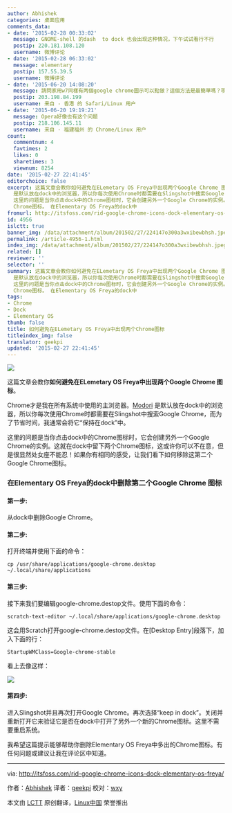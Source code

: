 ```yaml
---
author: Abhishek
categories: 桌面应用
comments_data:
- date: '2015-02-28 00:33:02'
  message: GNOME-shell 的dash  to dock 也会出现这种情况，下午试试看行不行
  postip: 220.181.108.120
  username: 微博评论
- date: '2015-02-28 06:33:02'
  message: elementary
  postip: 157.55.39.5
  username: 微博评论
- date: '2015-06-20 14:08:20'
  message: 請問家用w7同樣有两個google chrome圖示可以點做？這個方法是最簡單嗎？現在好傍惶，請你幫幫我好嗎？電腦新手，謝謝大哥！
  postip: 203.198.84.199
  username: 来自 - 香港 的 Safari/Linux 用户
- date: '2015-06-20 19:19:21'
  message: Opera好像也有这个问题
  postip: 218.106.145.11
  username: 来自 - 福建福州 的 Chrome/Linux 用户
count:
  commentnum: 4
  favtimes: 2
  likes: 0
  sharetimes: 3
  viewnum: 8254
date: '2015-02-27 22:41:45'
editorchoice: false
excerpt: 这篇文章会教你如何避免在ELemetary OS Freya中出现两个Google Chrome 图标。 Chrome才是我在所有系统中使用的主浏览器。Modori
  是默认放在dock中的浏览器，所以你每次使用Chrome时都需要在Slingshot中搜索Google Chrome，而为了节省时间，我通常会将它保持在dock中。
  这里的问题是当你点击dock中的Chrome图标时，它会创建另外一个Google Chrome的实例。这就在dock中留下两个Chrome图标，这或许你可以不在意，但是很显然处女座不能忍！如果你有相同的感受，让我们看下如何移除这第二个Google
  Chrome图标。 在Elementary OS Freya的dock中
fromurl: http://itsfoss.com/rid-google-chrome-icons-dock-elementary-os-freya/
id: 4956
islctt: true
banner_img: /data/attachment/album/201502/27/224147o300a3wxibewbhsh.jpeg
permalink: /article-4956-1.html
index_img: /data/attachment/album/201502/27/224147o300a3wxibewbhsh.jpeg.thumb.jpg
related: []
reviewer: ''
selector: ''
summary: 这篇文章会教你如何避免在ELemetary OS Freya中出现两个Google Chrome 图标。 Chrome才是我在所有系统中使用的主浏览器。Modori
  是默认放在dock中的浏览器，所以你每次使用Chrome时都需要在Slingshot中搜索Google Chrome，而为了节省时间，我通常会将它保持在dock中。
  这里的问题是当你点击dock中的Chrome图标时，它会创建另外一个Google Chrome的实例。这就在dock中留下两个Chrome图标，这或许你可以不在意，但是很显然处女座不能忍！如果你有相同的感受，让我们看下如何移除这第二个Google
  Chrome图标。 在Elementary OS Freya的dock中
tags:
- Chrome
- Dock
- Elementary OS
thumb: false
title: 如何避免在ELemetary OS Freya中出现两个Chrome图标
titleindex_img: false
translator: geekpi
updated: '2015-02-27 22:41:45'
---
```


![](/data/attachment/album/201502/27/224147o300a3wxibewbhsh.jpeg)


这篇文章会教你**如何避免在ELemetary OS Freya中出现两个Google Chrome 图标**。


Chrome才是我在所有系统中使用的主浏览器。[Modori](http://midori-browser.org/) 是默认放在dock中的浏览器，所以你每次使用Chrome时都需要在Slingshot中搜索Google Chrome，而为了节省时间，我通常会将它“保持在dock”中。


这里的问题是当你点击dock中的Chrome图标时，它会创建另外一个Google Chrome的实例。这就在dock中留下两个Chrome图标，这或许你可以不在意，但是很显然处女座不能忍！如果你有相同的感受，让我们看下如何移除这第二个Google Chrome图标。


### 在Elementary OS Freya的dock中删除第二个Google Chrome 图标


#### 第一步:


从dock中删除Google Chrome。


#### 第二步:


打开终端并使用下面的命令：



```
cp /usr/share/applications/google-chrome.desktop ~/.local/share/applications

```

#### 第三步:


接下来我们要编辑google-chrome.destop文件。使用下面的命令：



```
scratch-text-editor ~/.local/share/applications/google-chrome.desktop

```

这会用Scratch打开google-chrome.destop文件。在[Desktop Entry]段落下，加入下面的行：



```
StartupWMClass=Google-chrome-stable

```

看上去像这样：


![](/data/attachment/album/201502/27/224151rhltdfhtd1zfpmcq.png)


#### 第四步:


进入Slingshot并且再次打开Google Chrome。再次选择“keep in dock”。关闭并重新打开它来验证它是否在dock中打开了另外一个新的Chrome图标。这里不需要重启系统。


我希望这篇提示能够帮助你删除Elementary OS Freya中多出的Chrome图标。有任何问题或建议让我在评论区中知道。




---


via: <http://itsfoss.com/rid-google-chrome-icons-dock-elementary-os-freya/>


作者：[Abhishek](http://itsfoss.com/author/abhishek/) 译者：[geekpi](https://github.com/geekpi) 校对：[wxy](https://github.com/wxy)


本文由 [LCTT](https://github.com/LCTT/TranslateProject) 原创翻译，[Linux中国](http://linux.cn/) 荣誉推出